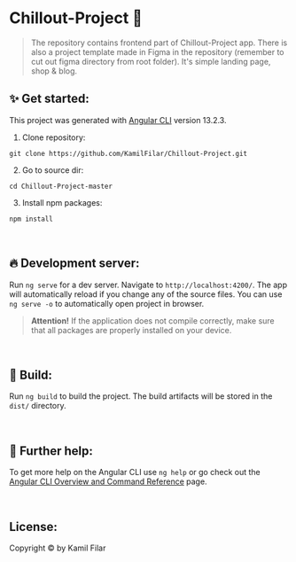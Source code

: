 # Chillout-Project :palm_tree:
> The repository contains frontend part of Chillout-Project app.
> There is also a project template made in Figma in the repository (remember to cut out figma directory from root folder). It's simple landing page, shop & blog.

## :sparkles: Get started: 
This project was generated with [Angular CLI](https://github.com/angular/angular-cli) version 13.2.3.

1. Clone repository:
```
git clone https://github.com/KamilFilar/Chillout-Project.git
```

2. Go to source dir:
```
cd Chillout-Project-master
```

3. Install npm packages:
```
npm install
```
&nbsp;
## :fire: Development server:

Run `ng serve` for a dev server. Navigate to `http://localhost:4200/`. The app will automatically reload if you change any of the source files.
You can use `ng serve -o` to automatically open project in browser.
> **Attention!** If the application does not compile correctly, make sure that all packages are properly installed on your device.

&nbsp;
## :construction_worker: Build:

Run `ng build` to build the project. The build artifacts will be stored in the `dist/` directory.

&nbsp;
## :mag_right: Further help:

To get more help on the Angular CLI use `ng help` or go check out the [Angular CLI Overview and Command Reference](https://angular.io/cli) page.

&nbsp;
## License:
Copyright © by Kamil Filar
